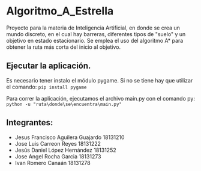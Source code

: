 # Algoritmo_A_Estrella
Proyecto para la materia de Inteligencia Artificial, en donde se crea un mundo discreto, en el cual hay barreras, diferentes tipos de "suelo" y un objetivo en estado estacionario. Se emplea el uso del algoritmo A* para obtener la ruta más corta del inicio al objetivo.

## Ejecutar la aplicación.
Es necesario tener instalo el módulo pygame. Si no se tiene hay que utilizar el comando:
  `pip install pygame`

Para correr la aplicación, ejecutamos el archivo main.py con el comando py:
  `python -u "ruta\donde\se\encuentra\main.py"`

## Integrantes:
- Jesus Francisco Aguilera Guajardo 18131210
- Jose Luis Carreon Reyes 18131222
- Jesús Daniel López Hernández 18131252
- Jose Angel Rocha Garcia 18131273
- Ivan Romero Canaán 18131278
